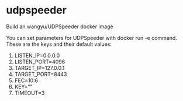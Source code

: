 # udpspeeder
Build an wangyu/UDPSpeeder docker image

You can set parameters for UDPSpeeder with docker run -e command.
These are the keys and their default values:
1. LISTEN_IP=0.0.0.0
2. LISTEN_PORT=4096
3. TARGET_IP=127.0.0.1
4. TARGET_PORT=8443
5. FEC=10:6
6. KEY=""
7. TIMEOUT=3
